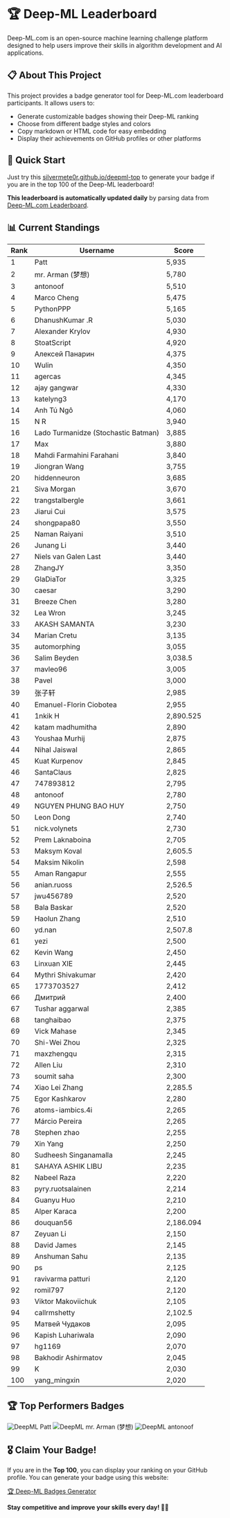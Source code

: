 # 🏆 Deep-ML Leaderboard

Deep-ML.com is an open-source machine learning challenge platform designed to help users improve their skills in algorithm development and AI applications.  

## 📋 About This Project

This project provides a badge generator tool for Deep-ML.com leaderboard participants. It allows users to:
- Generate customizable badges showing their Deep-ML ranking
- Choose from different badge styles and colors
- Copy markdown or HTML code for easy embedding
- Display their achievements on GitHub profiles or other platforms

## 🚀 Quick Start

Just try this [silvermete0r.github.io/deepml-top](https://silvermete0r.github.io/deepml-top) to generate your badge if you are in the top 100 of the Deep-ML leaderboard!

**This leaderboard is automatically updated daily** by parsing data from [Deep-ML.com Leaderboard](https://www.deep-ml.com/leaderboard).  

## 📊 Current Standings  

<!-- LEADERBOARD_START -->
| Rank | Username | Score |
|------|---------|-------|
| 1 | Patt | 5,935 |
| 2 | mr. Arman (梦想) | 5,780 |
| 3 | antonoof | 5,510 |
| 4 | Marco Cheng | 5,475 |
| 5 | PythonPPP | 5,165 |
| 6 | DhanushKumar .R | 5,030 |
| 7 | Alexander Krylov | 4,930 |
| 8 | StoatScript | 4,920 |
| 9 | Алексей Панарин | 4,375 |
| 10 | Wulin | 4,350 |
| 11 | agercas | 4,345 |
| 12 | ajay gangwar | 4,330 |
| 13 | katelyng3 | 4,170 |
| 14 | Anh Tú Ngô | 4,060 |
| 15 | N R | 3,940 |
| 16 | Lado Turmanidze (Stochastic Batman) | 3,885 |
| 17 | Max | 3,880 |
| 18 | Mahdi Farmahini Farahani | 3,840 |
| 19 | Jiongran Wang | 3,755 |
| 20 | hiddenneuron | 3,685 |
| 21 | Siva Morgan | 3,670 |
| 22 | trangstalbergle | 3,661 |
| 23 | Jiarui Cui | 3,575 |
| 24 | shongpapa80 | 3,550 |
| 25 | Naman Raiyani | 3,510 |
| 26 | Junang Li | 3,440 |
| 27 | Niels van Galen Last | 3,440 |
| 28 | ZhangJY | 3,350 |
| 29 | GlaDiaTor | 3,325 |
| 30 | caesar | 3,290 |
| 31 | Breeze Chen | 3,280 |
| 32 | Lea Wron | 3,245 |
| 33 | AKASH SAMANTA | 3,230 |
| 34 | Marian Cretu | 3,135 |
| 35 | automorphing | 3,055 |
| 36 | Salim Beyden | 3,038.5 |
| 37 | mavleo96 | 3,005 |
| 38 | Pavel | 3,000 |
| 39 | 张子轩 | 2,985 |
| 40 | Emanuel-Florin Ciobotea | 2,955 |
| 41 | 1nkik H | 2,890.525 |
| 42 | katam madhumitha | 2,890 |
| 43 | Youshaa Murhij | 2,875 |
| 44 | Nihal Jaiswal | 2,865 |
| 45 | Kuat Kurpenov | 2,845 |
| 46 | SantaClaus | 2,825 |
| 47 | 747893812 | 2,795 |
| 48 | antonoof | 2,780 |
| 49 | NGUYEN PHUNG BAO HUY | 2,750 |
| 50 | Leon Dong | 2,740 |
| 51 | nick.volynets | 2,730 |
| 52 | Prem Laknaboina | 2,705 |
| 53 | Maksym Koval | 2,605.5 |
| 54 | Maksim Nikolin | 2,598 |
| 55 | Aman Rangapur | 2,555 |
| 56 | anian.ruoss | 2,526.5 |
| 57 | jwu456789 | 2,520 |
| 58 | Bala Baskar | 2,520 |
| 59 | Haolun Zhang | 2,510 |
| 60 | yd.nan | 2,507.8 |
| 61 | yezi | 2,500 |
| 62 | Kevin Wang | 2,450 |
| 63 | Linxuan XIE | 2,445 |
| 64 | Mythri Shivakumar | 2,420 |
| 65 | 1773703527 | 2,412 |
| 66 | Дмитрий | 2,400 |
| 67 | Tushar aggarwal | 2,385 |
| 68 | tanghaibao | 2,375 |
| 69 | Vick Mahase | 2,345 |
| 70 | Shi-Wei Zhou | 2,325 |
| 71 | maxzhengqu | 2,315 |
| 72 | Allen Liu | 2,310 |
| 73 | soumit saha | 2,300 |
| 74 | Xiao Lei Zhang | 2,285.5 |
| 75 | Egor Kashkarov | 2,280 |
| 76 | atoms-iambics.4i | 2,265 |
| 77 | Márcio Pereira | 2,265 |
| 78 | Stephen zhao | 2,255 |
| 79 | Xin Yang | 2,250 |
| 80 | Sudheesh Singanamalla | 2,245 |
| 81 | SAHAYA ASHIK LIBU | 2,235 |
| 82 | Nabeel Raza | 2,220 |
| 83 | pyry.ruotsalainen | 2,214 |
| 84 | Guanyu Huo | 2,210 |
| 85 | Alper Karaca | 2,200 |
| 86 | douquan56 | 2,186.094 |
| 87 | Zeyuan Li | 2,150 |
| 88 | David James | 2,145 |
| 89 | Anshuman Sahu | 2,135 |
| 90 | ps | 2,125 |
| 91 | ravivarma patturi | 2,120 |
| 92 | romil797 | 2,120 |
| 93 | Viktor Makoviichuk | 2,105 |
| 94 | callrmshetty | 2,102.5 |
| 95 | Матвей Чудаков | 2,095 |
| 96 | Kapish Luhariwala | 2,090 |
| 97 | hg1169 | 2,070 |
| 98 | Bakhodir Ashirmatov | 2,045 |
| 99 | K | 2,030 |
| 100 | yang_mingxin | 2,020 |
<!-- LEADERBOARD_END -->

## 🏆 Top Performers Badges

<!-- BADGES_START -->
![DeepML Patt](https://img.shields.io/badge/dynamic/json?url=https%3A%2F%2Fraw.githubusercontent.com%2Fsilvermete0r%2Fdeepml-top%2Fmain%2Fbadges.json&query=%24.4b6dd077a50c0d50b43cc8120a91ccd7.label&prefix=Rank%20&style=for-the-badge&label=%F0%9F%9A%80%20DeepML&color=blue&link=https%3A%2F%2Fwww.deep-ml.com%2Fleaderboard)
![DeepML mr. Arman (梦想)](https://img.shields.io/badge/dynamic/json?url=https%3A%2F%2Fraw.githubusercontent.com%2Fsilvermete0r%2Fdeepml-top%2Fmain%2Fbadges.json&query=%24.1247b1b5b9cd95e98d7ff7438207406f.label&prefix=Rank%20&style=for-the-badge&label=%F0%9F%9A%80%20DeepML&color=blue&link=https%3A%2F%2Fwww.deep-ml.com%2Fleaderboard)
![DeepML antonoof](https://img.shields.io/badge/dynamic/json?url=https%3A%2F%2Fraw.githubusercontent.com%2Fsilvermete0r%2Fdeepml-top%2Fmain%2Fbadges.json&query=%24.45f9607a6e1850d180a9c15bb6bbf5b0.label&prefix=Rank%20&style=for-the-badge&label=%F0%9F%9A%80%20DeepML&color=blue&link=https%3A%2F%2Fwww.deep-ml.com%2Fleaderboard)
<!-- BADGES_END -->

## 🎖 Claim Your Badge!  

If you are in the **Top 100**, you can display your ranking on your GitHub profile. You can generate your badge using this website:

[🏆 Deep-ML Badges Generator](https://silvermete0r.github.io/deepml-top/)

**Stay competitive and improve your skills every day! 🚀🔥**